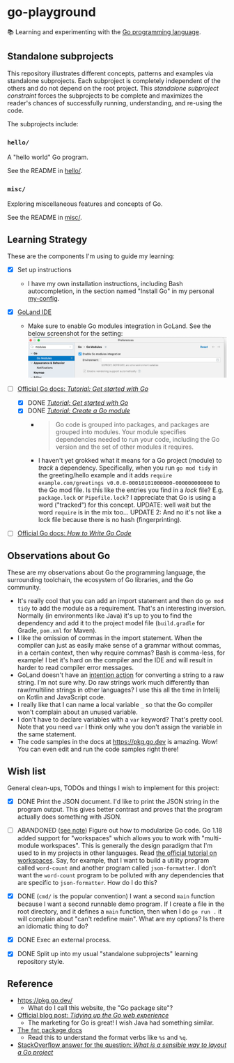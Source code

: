 # go-playground

📚 Learning and experimenting with the [Go programming language](https://golang.org/).


## Standalone subprojects

This repository illustrates different concepts, patterns and examples via standalone subprojects. Each subproject is
completely independent of the others and do not depend on the root project. This _standalone subproject constraint_
forces the subprojects to be complete and maximizes the reader's chances of successfully running, understanding, and
re-using the code.

The subprojects include:


### `hello/`

A "hello world" Go program.

See the README in [hello/](hello/).


### `misc/`

Exploring miscellaneous features and concepts of Go.

See the README in [misc/](misc/).


## Learning Strategy

These are the components I'm using to guide my learning:

* [x] Set up instructions
    * I have my own installation instructions, including Bash autocompletion, in the section named "Install Go" in my
      personal [my-config](https://github.com/dgroomes/my-config/blob/main/mac-os/MACOS_SETUP.md).
* [x] [GoLand IDE](https://www.jetbrains.com/go/)
    * Make sure to enable Go modules integration in GoLand. See the below screenshot for the setting:
      ![goland-enable-go-modules.png](goland-enable-go-modules.png)
* [ ] [Official Go docs: *Tutorial: Get started with Go*](https://golang.org/doc/tutorial/getting-started)
    * [x] DONE [*Tutorial: Get started with Go*](https://go.dev/doc/tutorial/getting-started)
    * [x] DONE [*Tutorial: Create a Go module*](https://go.dev/doc/tutorial/create-module)
      * > Go code is grouped into packages, and packages are grouped into modules. Your module specifies dependencies needed to run your code, including the Go version and the set of other modules it requires. 
      * I haven't yet grokked what it means for a Go project (module) to *track* a dependency. Specifically, when you
        run `go mod tidy` in the greeting/hello example and it adds `require example.com/greetings v0.0.0-00010101000000-000000000000`
        to the Go mod file. Is this like the entries you find in a *lock* file? E.g. `package.lock` or `Pipefile.lock`?
        I appreciate that Go is using a word ("tracked") for this concept. UPDATE: well wait but the word `require` is in
        the mix too... UPDATE 2: And no it's not like a lock file because there is no hash (fingerprinting).
* [ ] [Official Go docs: *How to Write Go Code*](https://golang.org/doc/gopath_code)


## Observations about Go

These are my observations about Go the programming language, the surrounding toolchain, the ecosystem of Go libraries,
and the Go community.

* It's really cool that you can add an import statement and then do `go mod tidy` to add the module as a requirement.
  That's an interesting inversion. Normally (in environments like Java) it's up to you to find the dependency and add it
  to the project model file (`build.gradle` for Gradle, `pom.xml` for Maven).
* I like the omission of commas in the import statement. When the compiler can just as easily make sense of a grammar
  without commas, in a certain context, then why require commas? Bash is comma-less, for example! I bet it's hard on the
  compiler and the IDE and will result in harder to read compiler error messages.
* GoLand doesn't have an [intention action](https://www.jetbrains.com/help/idea/intention-actions.html) for converting a
  string to a raw string. I'm not sure why. Do raw strings work much differently than raw/multiline strings in other
  languages? I use this all the time in Intellij on Kotlin and JavaScript code.
* I really like that I can name a local variable `_` so that the Go compiler won't complain about an unused variable.
* I don't have to declare variables with a `var` keyword? That's pretty cool. Note that you need `var` I think only whe
  you don't assign the variable in the same statement.
* The code samples in the docs at <https://pkg.go.dev> is amazing. Wow! You can even edit and run the code samples right there!


## Wish list

General clean-ups, TODOs and things I wish to implement for this project:

* [x] DONE Print the JSON document. I'd like to print the JSON string in the program output. This gives
  better contrast and proves that the program actually does something with JSON.
* [ ] ABANDONED ([see note](https://github.com/dgroomes/go-playground/commit/3a67176e1d0f8fc595b1a1d0fabf7ce8c255e2d9#diff-d5d7f59b593bf8f73452d53db87aed6621370ee86a3568111f10181696d9f54cR3)) Figure out how to modularize Go code. Go 1.18 added support for "workspaces" which allows you to work
  with "multi-module workspaces". This is generally the design paradigm that I'm used to in my
  projects in other languages. Read [the official tutorial on workspaces](https://go.dev/doc/tutorial/workspaces). Say,
  for example, that I want to build a utility program called `word-count` and another program called `json-formatter`.
  I don't want the `word-count` program to be polluted with any dependencies that are specific to `json-formatter`. How
  do I do this?
* [x] DONE (`cmd/` is the popular convention) I want a second `main` function because I want a second runnable demo program. If I create a file in the root
  directory, and it defines a `main` function, then when I do `go run .` it will complain about "can't redefine main".
  What are my options? Is there an idiomatic thing to do?
* [x] DONE Exec an external process.
* [x] DONE Split up into my usual "standalone subprojects" learning repository style.


## Reference

* <https://pkg.go.dev/>
    * What do I call this website, the "Go package site"?
* [Official blog post: *Tidying up the Go web experience*](https://go.dev/blog/tidy-web)
    * The marketing for Go is great! I wish Java had something similar.
* [The `fmt` package docs](https://pkg.go.dev/fmt)
    * Read this to understand the format verbs like `%s` and `%q`.  
* [StackOverflow answer for the question: *What is a sensible way to layout a Go project*](https://stackoverflow.com/a/14870666)
